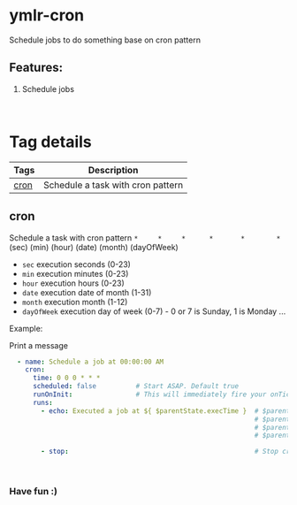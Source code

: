# ymlr-cron
Schedule jobs to do something base on cron pattern

## Features:
1. Schedule jobs
<br/>

# Tag details

| Tags | Description |
|---|---|
| [cron](#cron) | Schedule a task with cron pattern |



## <a id="cron"></a>cron  
  
Schedule a task with cron pattern
` *     *     *      *       *        * `
(sec) (min) (hour) (date) (month) (dayOfWeek)

- `sec`           execution seconds (0-23)
- `min`           execution minutes (0-23)
- `hour`          execution hours (0-23)
- `date`          execution date of month (1-31)
- `month`         execution month (1-12)
- `dayOfWeek`     execution day of week (0-7) - 0 or 7 is Sunday, 1 is Monday ...  

Example:  

Print a message
```yaml
  - name: Schedule a job at 00:00:00 AM
    cron:
      time: 0 0 0 * * *
      scheduled: false          # Start ASAP. Default true
      runOnInit:                # This will immediately fire your onTick function as soon as the requisite initialization has happened. This option is set to false by default for backwards compatibility.
      runs:
        - echo: Executed a job at ${ $parentState.execTime }  # $parentState.time: cron pattern (Date)
                                                              # $parentState.task: Task object
                                                              # $parentState.lastDate: Tells you the last execution date.
                                                              # $parentState.nextDate: Provides the next date that will trigger an onTick.

        - stop:                                               # Stop cron job, dont execute anymore
```  


<br/>

### Have fun :)